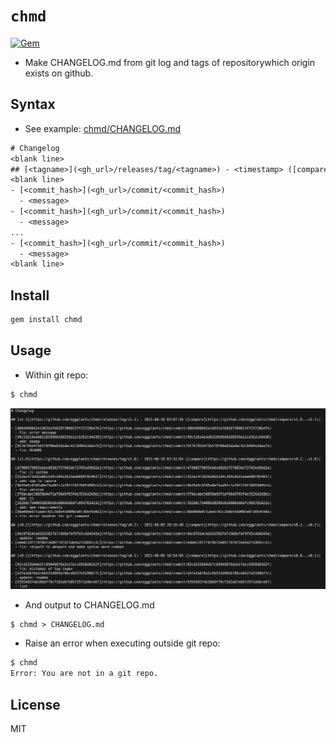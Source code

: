 # `chmd`

[![Gem](https://img.shields.io/gem/v/chmd?color=%23dc3519)](https://rubygems.org/gems/chmd)

- Make CHANGELOG.md from git log and tags of repositorywhich origin exists on github.

## Syntax

- See example: [chmd/CHANGELOG.md](CHANGELOG.md)

```txt
# Changelog
<blank line>
## [<tagname>](<gh_url>/releases/tag/<tagname>) - <timestamp> ([compare](<gh_url>/compare/<prev_tagname | init_commit_hash>...<tagname>))
<blank line>
- [<commit_hash>](<gh_url>/commit/<commit_hash>)
  - <message>
- [<commit_hash>](<gh_url>/commit/<commit_hash>)
  - <message>
...
- [<commit_hash>](<gh_url>/commit/<commit_hash>)
  - <message>
<blank line>
```

## Install

```bash
gem install chmd
```

## Usage

- Within git repo:

```txt
$ chmd
```

![scs01](img/scs01.png)

- And output to CHANGELOG.md

```txt
$ chmd > CHANGELOG.md
```

- Raise an error when executing outside git repo:

```txt
$ chmd
Error: You are not in a git repo.
```

## License

MIT
